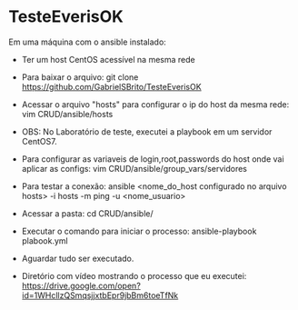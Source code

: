 # TesteEverisOK

Em uma máquina com o ansible instalado: 

- Ter um host CentOS acessível na mesma rede
- Para baixar o arquivo: git clone https://github.com/GabrielSBrito/TesteEverisOK

- Acessar o arquivo "hosts" para configurar o ip do host da mesma rede: vim CRUD/ansible/hosts 
- OBS: No Laboratório de teste, executei a playbook em um servidor CentOS7.
- Para configurar as variaveis de login,root,passwords do host onde vai aplicar as configs: vim CRUD/ansible/group_vars/servidores

- Para testar a conexão: ansible <nome_do_host configurado no arquivo hosts> -i hosts -m ping -u <nome_usuario>
- Acessar a pasta: cd CRUD/ansible/
- Executar o comando para iniciar o processo: ansible-playbook plabook.yml
- Aguardar tudo ser executado.

- Diretório com vídeo mostrando o processo que eu executei: 
https://drive.google.com/open?id=1WHcllzQSmqsjjxtbEpr9jbBm6toeTfNk
